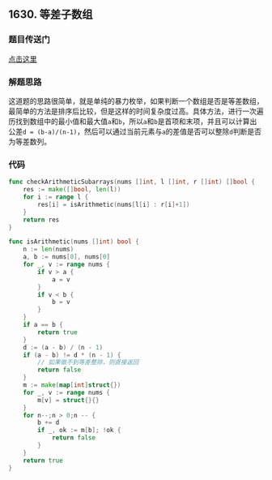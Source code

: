 ## 1630. 等差子数组

### 题目传送门

[点击这里](https://leetcode.cn/problems/arithmetic-subarrays/)

### 解题思路

这道题的思路很简单，就是单纯的暴力枚举，如果判断一个数组是否是等差数组，最简单的方法是排序后比较，但是这样的时间复杂度过高。具体方法，进行一次遍历找到数组中的最小值和最大值`a`和`b`，所以`a`和`b`是首项和末项，并且可以计算出公差`d = (b-a)/(n-1)`，然后可以通过当前元素与`a`的差值是否可以整除`d`判断是否为等差数列。

### 代码

```go
func checkArithmeticSubarrays(nums []int, l []int, r []int) []bool {
	res := make([]bool, len(l))
	for i := range l {
		res[i] = isArithmetic(nums[l[i] : r[i]+1])
	}
	return res
}

func isArithmetic(nums []int) bool {
	n := len(nums)
	a, b := nums[0], nums[0]
	for _, v := range nums {
		if v > a {
			a = v
		}
		if v < b {
			b = v
		}
	}
	if a == b {
		return true
	}
	d := (a - b) / (n - 1)
	if (a - b) != d * (n - 1) {
		// 如果做不到等差整除，则直接返回
		return false
	}
	m := make(map[int]struct{})
	for _, v := range nums {
		m[v] = struct{}{}
	}
	for n--;n > 0;n -- {
		b += d
		if _, ok := m[b]; !ok {
			return false
		}
	}
	return true
}
```
